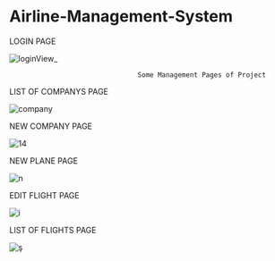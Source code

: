 # Airline-Management-System

LOGIN PAGE

![loginView_](https://user-images.githubusercontent.com/72103654/190630398-3fcf7b8c-40a6-4089-8c59-0f0a6438df94.PNG)

                                    Some Management Pages of Project 


LIST OF COMPANYS PAGE

![company](https://user-images.githubusercontent.com/72103654/190630977-70a3258f-6175-4524-b3a2-51b8686fcda3.PNG)

NEW COMPANY PAGE

![14](https://user-images.githubusercontent.com/72103654/190631206-56873297-a4a9-4802-85fa-91097c5b0882.PNG)

NEW PLANE PAGE

![n](https://user-images.githubusercontent.com/72103654/190631306-209e62da-04c5-4128-9c14-770c0d46fa95.PNG)

EDIT FLIGHT PAGE

![i](https://user-images.githubusercontent.com/72103654/190630516-0c4ea144-65b2-4633-bbcc-b5293d880848.PNG)

LIST OF FLIGHTS PAGE

![ş](https://user-images.githubusercontent.com/72103654/190630718-db6a2a8f-2a87-415b-a2a9-968ea68fbbf1.PNG)
